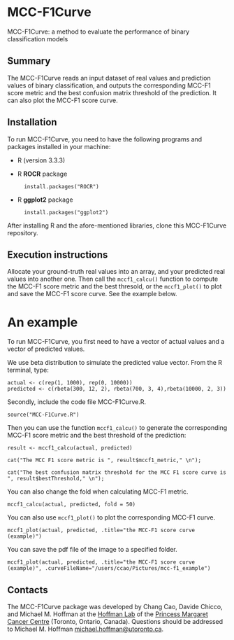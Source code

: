 # MCC-F1Curve #

MCC-F1Curve: a method to evaluate the performance of binary classification models

## Summary ##

The MCC-F1Curve reads an input dataset of real values and prediction values of binary classification, and outputs the corresponding MCC-F1 score metric and the best confusion matrix threshold of the prediction. It can also plot the MCC-F1 score curve.

## Installation ##

To run MCC-F1Curve, you need to have the following programs and packages installed in your machine:

* R (version 3.3.3)
* R **ROCR** package

		install.packages("ROCR")

* R **ggplot2** package

		install.packages("ggplot2")

After installing R and the afore-mentioned libraries, clone this MCC-F1Curve repository.

## Execution instructions ##

Allocate your ground-truth real values into an array, and your predicted real values into another one. Then call the `mccf1_calcu()` function to compute the MCC-F1 score metric and the best thresold, or the `mccf1_plot()` to plot and save the MCC-F1 score curve. See the example below.

# An example

To run MCC-F1Curve, you first need to have a vector of actual values and a vector of predicted values.

We use beta distribution to simulate the predicted value vector. From the R terminal, type:

    actual <- c(rep(1, 1000), rep(0, 10000))
    predicted <- c(rbeta(300, 12, 2), rbeta(700, 3, 4),rbeta(10000, 2, 3))

Secondly, include the code file MCC-F1Curve.R.

    source("MCC-F1Curve.R")

Then you can use the function `mccf1_calcu()` to generate the corresponding MCC-F1 score metric and the best threshold of the prediction:

	result <- mccf1_calcu(actual, predicted)

	cat("The MCC F1 score metric is ", result$mccf1_metric," \n");

	cat("The best confusion matrix threshold for the MCC F1 score curve is ", result$bestThreshold," \n");
	
You can also change the fold when calculating MCC-F1 metric.
	
	mccf1_calcu(actual, predicted, fold = 50)
  
You can also use `mccf1_plot()` to plot the corresponding MCC-F1 curve. 

	mccf1_plot(actual, predicted, .title="the MCC-F1 score curve (example)")

You can save the pdf file of the image to a specified folder. 

    mccf1_plot(actual, predicted, .title="the MCC-F1 score curve (example)", .curveFileName="/users/ccao/Pictures/mcc-f1_example")

## Contacts ##

The MCC-F1Curve package was developed by Chang Cao, Davide Chicco, and Michael M. Hoffman at the [Hoffman Lab](http://www.hoffmanlab.org) of the [Princess Margaret Cancer Centre](http://www.uhn.ca/PrincessMargaret/Research) (Toronto, Ontario, Canada). Questions should be
addressed to Michael M. Hoffman <michael.hoffman@utoronto.ca>.
